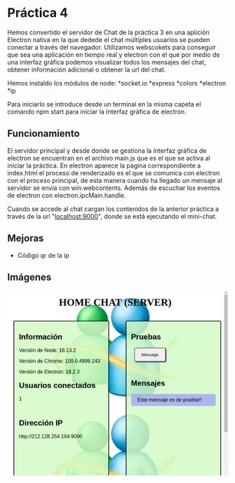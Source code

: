  # Práctica 4

Hemos convertido el servidor de Chat de la práctica 3 en una aplición Electron nativa en la que dedede el chat múltiples usuarios se pueden conectar a través del navegador. Utilizamos webscokets para conseguir que sea una aplicación en tiempo real y electron con el que por medio de una interfaz gráfica podemos visualizar todos los mensajes del chat, obtener información adicional o obtener la url del chat.

Hemos instaldo los módulos de node:
*socket.io
*express
*colors
*electron
*ip

Para iniciarlo se introduce desde un terminal en la misma capeta el comando npm start para iniciar la interfaz gráfica de electron.

## Funcionamiento 

El servidor principal y desde donde se gestiona la interfaz gráfica de electron se encuentran en el archivo main.js que es el que se activa al iniciar la práctica. En electron aparece la página correspondiente a index.html el proceso de renderizado es el que se comunica con electron con el proceso principal, de esta manera cuando ha llegado un mensaje al servidor se envía con win.webcontents. Además de escuchar los eventos de electron con electron.ipcMain.handle.

Cuando se accede al chat cargan los contenidos de la anterior práctica a través de la url "[localhost:9000](http://localhost:9090/)", donde se está ejecutando el mini-chat.

## Mejoras
* Código qr de la ip

## Imágenes

![](https://github.com/saraft31/LTAW-Practicas/blob/main/P4/wiki.png)

